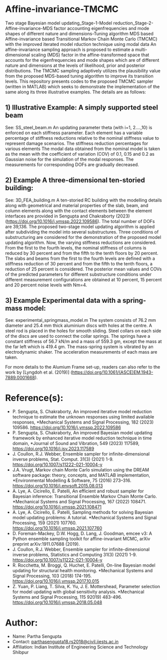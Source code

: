 # Affine-invariance-TMCMC
Two stage Bayesian model updating_Stage-1-Model reduction_Stage-2-Affine-invariance-MDS factor accounting eigenfrequencies and mode shapes of different nature and dimensions-Tuning algorithm MDS based
Affine-invariance based Transitional Markov Chain Monte Carlo (TMCMC) with the improved iterated model rduction technique using modal data
An affine-invariance sampling approach is proposed to estimate a multi-dimensional scaling (MDS) factor in the affine-transformed space that accounts for the eigenfrequencies and mode shapes which are of different nature and dimensions at the levels of likelihood, prior and posterior distributions. The TMCMC sampling adaptively utilizes the plausibility value from the proposed MDS-based tuning algorithm to improve its transition levels. 
This repository presents codes to the proposed TMCMC sampler (written in MATLAB) which seeks to demonstrate the implementation of the same along its three illustrative examples. The details are as follows:
## 1) Illustrative Example: A simply supported steel beam
See: SS_steel_beam.m
An updating parameter theta (with i=1, 2….,10) is enforced on each stiffness parameter. Each element has a variable percentage of stiffness reductions relative to the nominal stiffness value to represent damage scenarios. The stiffness reduction percentages for various elements 
The modal data obtained from the nominal model is taken as the mean with the coefficient of variation (COV) of 0.1, 0.15 and 0.2 as Gaussian noise for the simulation of the modal responses. 
The measurements for corresponding DOFs are gradually decreased.
## 2) Example A three-dimensional ten-storied building:
See: 3D_FEA_building.m
A ten-storied RC building with the modelling details along with geometrical and material properties of the slab, beam, and column elements along with the contact elements between the element interfaces are provided in Sengupta and Chakraborty (2023) (https://doi.org/10.1016/j.ymssp.2022.109586). The total number of DOFs are 39,136. 
The proposed two-stage model updating algorithm is applied after subdividing the model into several substructures. Three conditions of substructuring are considered for the demonstration of the proposed model updating algorithm. Now, the varying stiffness reductions are considered. From the first to the fourth levels, the nominal stiffness of columns is reduced by 30 percent and from the fifth to the tenth floors by 20 percent. The slabs and beams from the first to the fourth levels are defined with a stiffness reduction of 30 percent and from the fifth to the tenth floors, a reduction of 25 percent is considered. 
The posterior mean values and COVs of the predicted parameters for different substructure conditions under different measurement configurations are obtained at 10 percent, 15 percent and 20 percent noise levels with Nm=4.
## 3) Example Experimental data with a spring-mass model:
See: experimental_springmass_model.m
The system consists of 76.2 mm diameter and 25.4 mm thick aluminium discs with holes at the centre. A steel rod is placed in the holes for smooth sliding. Steel collars on each side of the discs are used to connect the collar springs. The springs have a constant stiffness of 56.7 kN/m and a mass of 559.3 gm, except the mass at the far left which is 419.4 gm. 
The mass-spring system is vibrated by an electrodynamic shaker. The acceleration measurements of each mass are taken. 

For more details to the Alumium Frame set-up, readers can also refer to the work by [Lyngdoh et al. (2019)] (https://doi.org/10.1061/(ASCE)EM.1943-7889.0001668).
# Reference(s):
* P. Sengupta, S. Chakraborty, An improved iterative model reduction technique to estimate the unknown responses using limited available responses, *Mechanical Systems and Signal Processing, 182 (2023) 109586. https://doi.org/10.1016/j.ymssp.2022.109586
* P. Sengupta, S. Chakraborty, An improved Bayesian model updating framework by enhanced iterative model reduction technique in time domain, *Journal of Sound and Vibration, 549 (2023) 117589, https://doi.org/10.1016/j.jsv.2023.117589
* J. Coullon, R.J. Webber, Ensemble sampler for infinite-dimensional inverse problems, Stat. Comput. 31(3) (2021) 1-9. https://doi.org/10.1007/s11222-021-10004-y
* J.A. Vrugt, Markov chain Monte Carlo simulation using the DREAM software package: theory, concepts, and MATLAB implementation, *Environmental Modelling & Software, 75 (2016) 273–316. https://doi.org/10.1016/j.envsoft.2015.08.013
* A. Lye, A. Cicirello, E. Patelli, An efficient and robust sampler for Bayesian inference: Transitional Ensemble Markov Chain Monte Carlo. *Mechanical Systems and Signal Processing, 167 (2022) 108471. https://doi.org/10.1016/j.ymssp.2021.108471
* A. Lye, A. Cicirello, E. Patelli, Sampling methods for solving Bayesian model updating problems: A tutorial. *Mechanical Systems and Signal Processing, 159 (2021) 107760. https://doi.org/10.1016/j.ymssp.2021.107760
* D. Foreman-Mackey, D.W. Hogg, D. Lang, J. Goodman, emcee v3: A Python ensemble sampling toolkit for affine-invariant MCMC, arXiv preprint arXiv:1911.07688 (2019).
* J. Coullon, R.J. Webber, Ensemble sampler for infinite-dimensional inverse problems, Statistics and Computing 31(3) (2021) 1-9. https://doi.org/10.1007/s11222-021-10004-y
* R. Rocchetta, M. Broggi, Q. Huchet, E. Patelli, On-line Bayesian model updating for structural health monitoring. *Mechanical Systems and Signal Processing, 103 (2018) 174-195. https://doi.org/10.1016/j.ymssp.2017.10.015
* Z. Yuan, P. Liang, T. Silva, K. Yu, J. E. Mottershead, Parameter selection for model updating with global sensitivity analysis. *Mechanical Systems and Signal Processing, 115 92019) 483-496. https://doi.org/10.1016/j.ymssp.2018.05.048

# Author:
* Name: Partha Sengupta
* Contact: parthasengupta18.rs2018@civil.iiests.ac.in
* Affiliation: Indian Institute of Engineering Science and Technology Shibpur
